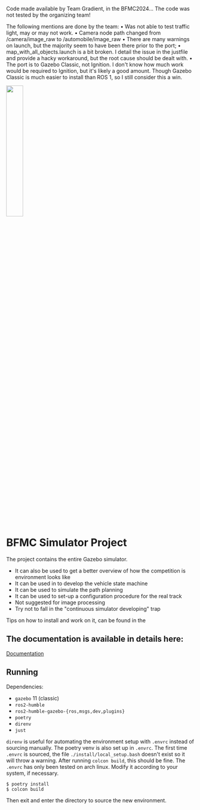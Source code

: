 Code made available by Team Gradient, in the BFMC2024... The code was not tested by the organizing team!

The following mentions are done by the team:
•	Was not able to test traffic light, may or may not work.
•	Camera node path changed from /camera/image_raw to /automobile/image_raw
•	There are many warnings on launch, but the majority seem to have been there prior to the port; 
•	map_with_all_objects.launch is a bit broken. I detail the issue in the justfile and provide a hacky workaround, but the root cause should be dealt with.
•	The port is to Gazebo Classic, not Ignition. I don't know how much work would be required to Ignition, but it's likely a good amount. Though Gazebo Classic is much easier to install than ROS 1, so I still consider this a win.


<img src="https://github.com/ECC-BFMC/Simulator/blob/main/Picture1.png" width=30% height=30%>

# BFMC Simulator Project

The project contains the entire Gazebo simulator. 
- It can also be used to get a better overview of how the competition is environment looks like
- It can be used in to develop the vehicle state machine
- It can be used to simulate the path planning
- It can be used to set-up a configuration procedure for the real track
- Not suggested for image processing
- Try not to fall in the "continuous simulator developing" trap

Tips on how to install and work on it, can be found in the 


## The documentation is available in details here:
[Documentation](https://bosch-future-mobility-challenge-documentation.readthedocs-hosted.com/data/simulator.html)

## Running

Dependencies:
- `gazebo` 11 (classic)
- `ros2-humble`
- `ros2-humble-gazebo-{ros,msgs,dev,plugins}`
- `poetry`
- `direnv`
- `just`

`direnv` is useful for automating the environment setup with `.envrc` instead of sourcing manually.
The poetry venv is also set up in `.envrc`. The first time `.envrc` is sourced, the file
`./install/local_setup.bash` doesn't exist so it will throw a warning. After running
`colcon build`, this should be fine. The `.envrc` has only been tested on arch linux.
Modify it according to your system, if necessary.
```
$ poetry install
$ colcon build
```

Then exit and enter the directory to source the new environment.
